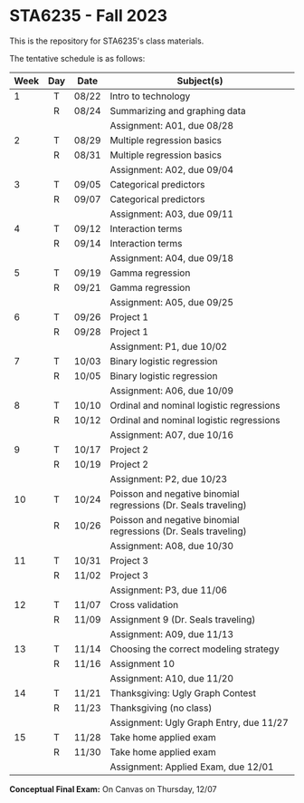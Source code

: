 # STA6235 - Fall 2023

This is the repository for STA6235's class materials.

The tentative schedule is as follows:

| Week | Day | Date  | Subject(s)                                              |
|------|:---:|-------|---------------------------------------------------------|
| 1 | T | 08/22 | Intro to technology |
|   | R | 08/24 | Summarizing and graphing data    |
|   |   |       | Assignment: A01, due 08/28 |
| 2 | T | 08/29 | Multiple regression basics |
|   | R | 08/31 | Multiple regression basics |
|   |   |       | Assignment: A02, due 09/04 |
| 3 | T | 09/05 | Categorical predictors |
|   | R | 09/07 | Categorical predictors |
|   |   |       | Assignment: A03, due 09/11 |
| 4 | T | 09/12 | Interaction terms |
|   | R | 09/14 | Interaction terms |
|   |   |       | Assignment: A04, due 09/18 |
| 5 | T | 09/19 | Gamma regression |
|   | R | 09/21 | Gamma regression |
|   |   |       | Assignment: A05, due 09/25 |
| 6 | T | 09/26 | Project 1 |
|   | R | 09/28 | Project 1 |
|   |   |       | Assignment: P1, due 10/02 |
| 7 | T | 10/03 | Binary logistic regression |
|   | R | 10/05 | Binary logistic regression |
|   |   |       | Assignment: A06, due 10/09 |
| 8 | T | 10/10 | Ordinal and nominal logistic regressions |
|   | R | 10/12 | Ordinal and nominal logistic regressions |
|   |   |       | Assignment: A07, due 10/16 |
| 9 | T | 10/17 | Project 2 |
|   | R | 10/19 | Project 2 |
|   |   |       | Assignment: P2, due 10/23 |
| 10 | T | 10/24 | Poisson and negative binomial regressions (Dr. Seals traveling) |
|    | R | 10/26 | Poisson and negative binomial regressions (Dr. Seals traveling) |
|    |   |       | Assignment: A08, due 10/30 |
| 11 | T | 10/31 | Project 3 |
|    | R | 11/02 | Project 3 |
|    |   |       | Assignment: P3, due 11/06 |
| 12 | T | 11/07 | Cross validation |
|    | R | 11/09 | Assignment 9 (Dr. Seals traveling) |
|    |   |       | Assignment: A09, due 11/13 |
| 13 | T | 11/14 | Choosing the correct modeling strategy |
|    | R | 11/16 | Assignment 10 |
|    |   |       | Assignment: A10, due 11/20 |
| 14 | T | 11/21 | Thanksgiving: Ugly Graph Contest |
|    | R | 11/23 | Thanksgiving (no class) |
|    |   |       | Assignment: Ugly Graph Entry, due 11/27 |
| 15 | T | 11/28 | Take home applied exam |
|    | R | 11/30 | Take home applied exam |
|    |   |       | Assignment: Applied Exam, due 12/01 |

**Conceptual Final Exam:** On Canvas on Thursday, 12/07







